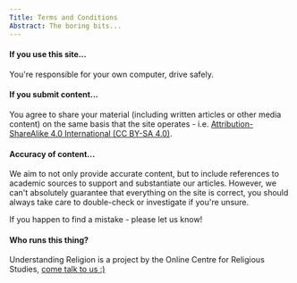 ```yaml
---
Title: Terms and Conditions
Abstract: The boring bits...
---
```


#### If you use this site...
You're responsible for your own computer, drive safely.

#### If you submit content...
You agree to share your material (including written articles or other media content) on the same basis that the site operates - i.e. <a href="https://creativecommons.org/licenses/by-sa/4.0/">Attribution-ShareAlike 4.0 International (CC BY-SA 4.0)</a>.

#### Accuracy of content...
We aim to not only provide accurate content, but to include references to academic sources to support and substantiate our articles. However, we can't absolutely guarantee that everything on the site is correct, you should always take care to double-check or investigate if you're unsure.

If you happen to find a mistake - please let us know!

#### Who runs this thing?
Understanding Religion is a project by the Online Centre for Religious Studies, [come talk to us :)](https://oc-rs.org/contact)